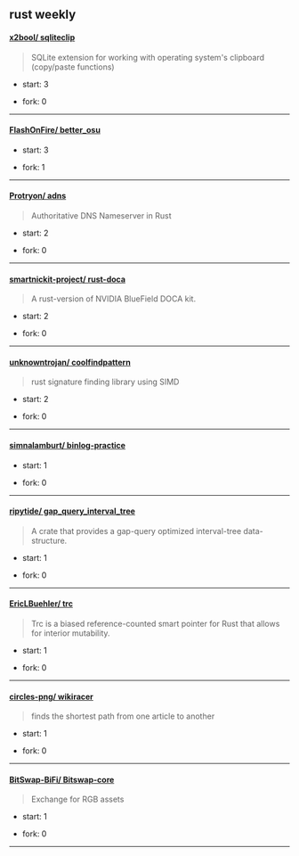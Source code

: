 ## rust weekly

#### [x2bool/ sqliteclip](https://github.com/x2bool/sqliteclip)
>  SQLite extension for working with operating system's clipboard (copy/paste functions)
+ start: 3
+ fork: 0
---
#### [FlashOnFire/ better_osu](https://github.com/FlashOnFire/better_osu)
>  
+ start: 3
+ fork: 1
---
#### [Protryon/ adns](https://github.com/Protryon/adns)
>  Authoritative DNS Nameserver in Rust
+ start: 2
+ fork: 0
---
#### [smartnickit-project/ rust-doca](https://github.com/smartnickit-project/rust-doca)
>  A rust-version of NVIDIA BlueField DOCA kit.
+ start: 2
+ fork: 0
---
#### [unknowntrojan/ coolfindpattern](https://github.com/unknowntrojan/coolfindpattern)
>  rust signature finding library using SIMD
+ start: 2
+ fork: 0
---
#### [simnalamburt/ binlog-practice](https://github.com/simnalamburt/binlog-practice)
>  
+ start: 1
+ fork: 0
---
#### [ripytide/ gap_query_interval_tree](https://github.com/ripytide/gap_query_interval_tree)
>  A crate that provides a gap-query optimized interval-tree data-structure.
+ start: 1
+ fork: 0
---
#### [EricLBuehler/ trc](https://github.com/EricLBuehler/trc)
>  Trc is a biased reference-counted smart pointer for Rust that allows for interior mutability.
+ start: 1
+ fork: 0
---
#### [circles-png/ wikiracer](https://github.com/circles-png/wikiracer)
>  finds the shortest path from one article to another
+ start: 1
+ fork: 0
---
#### [BitSwap-BiFi/ Bitswap-core](https://github.com/BitSwap-BiFi/Bitswap-core)
>  Exchange for RGB assets
+ start: 1
+ fork: 0
---